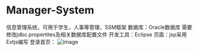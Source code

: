 # Manager-System
信息管理系统，可用于学生，人事等管理，SSM框架
数据库：Oracle数据库 需要修改jdbc.propertites及相关数据库配置文件
开发工具：Eclipse
页面：jsp采用Extjs编写
登录首页： ![image](https://github.com/ButBueatiful/dotvim/raw/master/screenshots/vim-screenshot.jpg)
